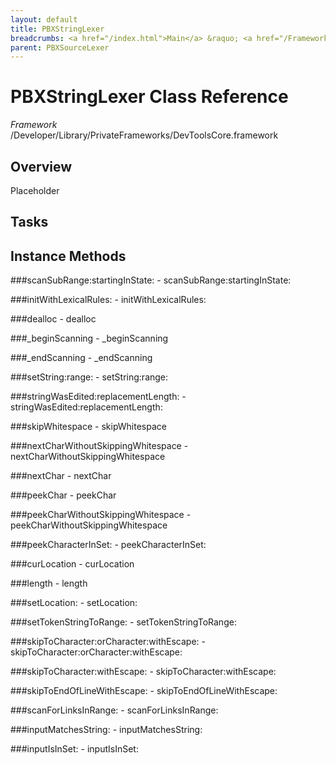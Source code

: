 ```yaml
---
layout: default
title: PBXStringLexer
breadcrumbs: <a href="/index.html">Main</a> &raquo; <a href="/Frameworks.html">Framework</a> &raquo; <a href="/Frameworks/DevToolsCore.html">DevToolsCore</a> &raquo; PBXStringLexer
parent: PBXSourceLexer 
---
```

# PBXStringLexer Class Reference

*Framework* /Developer/Library/PrivateFrameworks/DevToolsCore.framework

## Overview

Placeholder

## Tasks

## Instance Methods

<a name="-scanSubRange:startingInState:"></a>
###scanSubRange:startingInState:
    - scanSubRange:startingInState:

<a name="-initWithLexicalRules:"></a>
###initWithLexicalRules:
    - initWithLexicalRules:

<a name="-dealloc"></a>
###dealloc
    - dealloc

<a name="-_beginScanning"></a>
###_beginScanning
    - _beginScanning

<a name="-_endScanning"></a>
###_endScanning
    - _endScanning

<a name="-setString:range:"></a>
###setString:range:
    - setString:range:

<a name="-stringWasEdited:replacementLength:"></a>
###stringWasEdited:replacementLength:
    - stringWasEdited:replacementLength:

<a name="-skipWhitespace"></a>
###skipWhitespace
    - skipWhitespace

<a name="-nextCharWithoutSkippingWhitespace"></a>
###nextCharWithoutSkippingWhitespace
    - nextCharWithoutSkippingWhitespace

<a name="-nextChar"></a>
###nextChar
    - nextChar

<a name="-peekChar"></a>
###peekChar
    - peekChar

<a name="-peekCharWithoutSkippingWhitespace"></a>
###peekCharWithoutSkippingWhitespace
    - peekCharWithoutSkippingWhitespace

<a name="-peekCharacterInSet:"></a>
###peekCharacterInSet:
    - peekCharacterInSet:

<a name="-curLocation"></a>
###curLocation
    - curLocation

<a name="-length"></a>
###length
    - length

<a name="-setLocation:"></a>
###setLocation:
    - setLocation:

<a name="-setTokenStringToRange:"></a>
###setTokenStringToRange:
    - setTokenStringToRange:

<a name="-skipToCharacter:orCharacter:withEscape:"></a>
###skipToCharacter:orCharacter:withEscape:
    - skipToCharacter:orCharacter:withEscape:

<a name="-skipToCharacter:withEscape:"></a>
###skipToCharacter:withEscape:
    - skipToCharacter:withEscape:

<a name="-skipToEndOfLineWithEscape:"></a>
###skipToEndOfLineWithEscape:
    - skipToEndOfLineWithEscape:

<a name="-scanForLinksInRange:"></a>
###scanForLinksInRange:
    - scanForLinksInRange:

<a name="-inputMatchesString:"></a>
###inputMatchesString:
    - inputMatchesString:

<a name="-inputIsInSet:"></a>
###inputIsInSet:
    - inputIsInSet:

